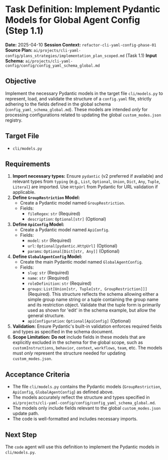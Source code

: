 # Task Definition: Implement Pydantic Models for Global Agent Config (Step 1.1)

**Date:** 2025-04-10
**Session Context:** `refactor-cli-yaml-config-phase-01`
**Source Plan:** `ai/projects/cli-yaml-config/plans_strategies/implementation_plan_scoped.md` (Task 1.1)
**Input Schema:** `ai/projects/cli-yaml-config/config/config_yaml_schema_global.md`

## Objective

Implement the necessary Pydantic models in the target file `cli/models.py` to represent, load, and validate the structure of a `config.yaml` file, strictly adhering to the fields defined in the global schema (`config_yaml_schema_global.md`). These models are intended *only* for processing configurations related to updating the global `custom_modes.json` registry.

## Target File

*   `cli/models.py`

## Requirements

1.  **Import necessary types:** Ensure `pydantic` (v2 preferred if available) and relevant types from `typing` (e.g., `List`, `Optional`, `Union`, `Dict`, `Any`, `Tuple`, `Literal`) are imported. Use `HttpUrl` from Pydantic for URL validation if applicable.
2.  **Define `GroupRestriction` Model:**
    *   Create a Pydantic model named `GroupRestriction`.
    *   Fields:
        *   `fileRegex`: `str` (Required)
        *   `description`: `Optional[str]` (Optional)
3.  **Define `ApiConfig` Model:**
    *   Create a Pydantic model named `ApiConfig`.
    *   Fields:
        *   `model`: `str` (Required)
        *   `url`: `Optional[pydantic.HttpUrl]` (Optional)
        *   `params`: `Optional[Dict[str, Any]]` (Optional)
4.  **Define `GlobalAgentConfig` Model:**
    *   Create the main Pydantic model named `GlobalAgentConfig`.
    *   Fields:
        *   `slug`: `str` (Required)
        *   `name`: `str` (Required)
        *   `roleDefinition`: `str` (Required)
        *   `groups`: `List[Union[str, Tuple[str, GroupRestriction]]]` (Required). This structure reflects the schema allowing either a simple group name string or a tuple containing the group name and its restriction object. Validate that the tuple form is primarily used as shown for 'edit' in the schema example, but allow the general structure.
        *   `apiConfiguration`: `Optional[ApiConfig]` (Optional)
5.  **Validation:** Ensure Pydantic's built-in validation enforces required fields and types as specified in the schema document.
6.  **Scope Limitation:** **Do not** include fields in these models that are explicitly excluded in the schema for the global scope, such as `customInstructions`, `behavior`, `context`, `workflows`, `team`, etc. The models must *only* represent the structure needed for updating `custom_modes.json`.

## Acceptance Criteria

*   The file `cli/models.py` contains the Pydantic models (`GroupRestriction`, `ApiConfig`, `GlobalAgentConfig`) as defined above.
*   The models accurately reflect the structure and types specified in `ai/projects/cli-yaml-config/config/config_yaml_schema_global.md`.
*   The models only include fields relevant to the global `custom_modes.json` update path.
*   The code is well-formatted and includes necessary imports.

## Next Step

The `code` agent will use this definition to implement the Pydantic models in `cli/models.py`.